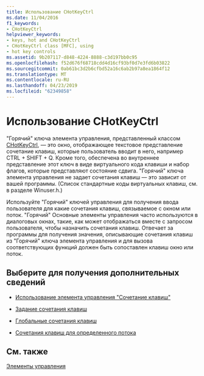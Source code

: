 ```yaml
---
title: Использование CHotKeyCtrl
ms.date: 11/04/2016
f1_keywords:
- CHotKeyCtrl
helpviewer_keywords:
- keys, hot and CHotKeyCtrl
- CHotKeyCtrl class [MFC], using
- hot key controls
ms.assetid: 9b207117-d848-4224-8888-c3d197bb0c95
ms.openlocfilehash: f52d676f68718cdd4d16cf93bf0d7e3fd6b03822
ms.sourcegitcommit: 0ab61bc3d2b6cfbd52a16c6ab2b97a8ea1864f12
ms.translationtype: MT
ms.contentlocale: ru-RU
ms.lasthandoff: 04/23/2019
ms.locfileid: "62349858"
---
```

# <a name="using-chotkeyctrl"></a>Использование CHotKeyCtrl

"Горячий" ключа элемента управления, представленный классом [CHotKeyCtrl](../mfc/reference/chotkeyctrl-class.md), — это окно, отображающее текстовое представление сочетание клавиш, которые пользователь вводит в него, например CTRL + SHIFT + Q. Кроме того, обеспечена во внутреннее представление этот ключ в виде виртуального кода клавиши и набор флагов, которые представляют состояние сдвига. "Горячий" ключа элемента управления не задает сочетания клавиш — это зависит от вашей программы. (Список стандартные коды виртуальных клавиш, см. в разделе Winuser.h.)

Используйте "Горячий" ключей управления для получения ввода пользователя для какие сочетания клавиш, связываемое с окном или поток. "Горячий" Основные элементы управления часто используются в диалоговых окнах, такие, как может отображаться вместе с запросом пользователя, чтобы назначить сочетания клавиш. Отвечает за программы для получения значения, описывающие сочетания клавиш из "Горячий" ключа элемента управления и для вызова соответствующих функций должен быть сопоставлен клавиш окно или поток.

## <a name="what-do-you-want-to-know-more-about"></a>Выберите для получения дополнительных сведений

- [Использование элемента управления "Сочетание клавиш"](../mfc/using-a-hot-key-control.md)

- [Задание сочетания клавиш](../mfc/setting-a-hot-key.md)

- [Глобальные сочетания клавиш](../mfc/global-hot-keys.md)

- [Сочетания клавиш для определенного потока](../mfc/thread-specific-hot-keys.md)

## <a name="see-also"></a>См. также

[Элементы управления](../mfc/controls-mfc.md)
